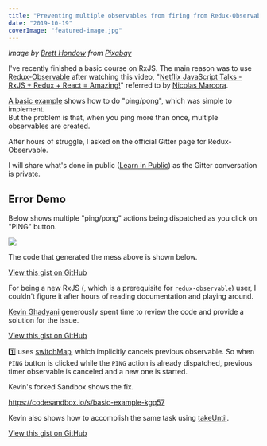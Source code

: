 ```yaml
---
title: "Preventing multiple observables from firing from Redux-Observable"
date: "2019-10-19"
coverImage: "featured-image.jpg"
---
```


_Image by_ [_Brett Hondow_](https://pixabay.com/users/Brett_Hondow-49958/?utm_source=link-attribution&utm_medium=referral&utm_campaign=image&utm_content=1205609) _from_ [_Pixabay_](https://pixabay.com/?utm_source=link-attribution&utm_medium=referral&utm_campaign=image&utm_content=1205609)

I've recently finished a basic course on RxJS. The main reason was to use [Redux-Observable](https://redux-observable.js.org/) after watching this video, "[Netflix JavaScript Talks - RxJS + Redux + React = Amazing!](https://www.youtube.com/watch?v=AslncyG8whg)" referred to by [Nicolas Marcora](https://twitter.com/nicolasmarcora).

[A basic example](https://redux-observable.js.org/docs/basics/Epics.html#a-basic-example) shows how to do "ping/pong", which was simple to implement.  
But the problem is that, when you ping more than once, multiple observables are created.

After hours of struggle, I asked on the official Gitter page for Redux-Observable.

I will share what's done in public ([Learn in Public](https://www.swyx.io/writing/learn-in-public/)) as the Gitter conversation is private.

## Error Demo

Below shows multiple "ping/pong" actions being dispatched as you click on "PING" button.

![](https://i2.wp.com/www.slightedgecoder.com/wp-content/uploads/2019/10/01-multiple-observables-dispatched.gif?fit=1024%2C999&ssl=1)

The code that generated the mess above is shown below.

<script src="https://gist.github.com/dance2die/dc5105212fb76aa64fb0c41cc3389eec.js"></script>

<a href="https://gist.github.com/dance2die/dc5105212fb76aa64fb0c41cc3389eec">View this gist on GitHub</a>

For being a new RxJS (, which is a prerequisite for `redux-observable`) user, I couldn't figure it after hours of reading documentation and playing around.

[Kevin Ghadyani](http://kevinghadyani.info/) generously spent time to review the code and provide a solution for the issue.

<script src="https://gist.github.com/dance2die/236f83b3e9777089f51fdb88bee0a1a9.js"></script>

<a href="https://gist.github.com/dance2die/236f83b3e9777089f51fdb88bee0a1a9">View this gist on GitHub</a>

1️⃣ uses [switchMap](https://rxjs.dev/api/operators/switchMap), which implicitly cancels previous observable. So when `PING` button is clicked while the `PING` action is already dispatched, previous timer observable is canceled and a new one is started.

Kevin's forked Sandbox shows the fix.

https://codesandbox.io/s/basic-example-kgq57

Kevin also shows how to accomplish the same task using [takeUntil](https://rxjs.dev/api/operators/takeUntil).

<script src="https://gist.github.com/dance2die/3eecf3ac350c6470ab64078bb6b1e783.js"></script>

<a href="https://gist.github.com/dance2die/3eecf3ac350c6470ab64078bb6b1e783">View this gist on GitHub</a>
